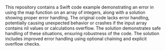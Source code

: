 This repository contains a Swift code example demonstrating an error in using the map function on an array of integers, along with a solution showing proper error handling.  The original code lacks error handling, potentially causing unexpected behavior or crashes if the input array contains nil values or calculations overflow. The solution demonstrates safe handling of these situations, ensuring robustness of the code. The solution includes improved error handling using optional chaining and explicit overflow checks.